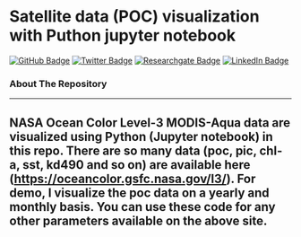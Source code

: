 # Satellite data (POC) visualization with Puthon jupyter notebook
[![GitHub Badge](https://img.shields.io/github/follow/ronygolderku?style=social)](https://github.com/ronygolderku)
[![Twitter Badge](https://img.shields.io/twitter/follow/rony_golderku?style=social)](https://twitter.com/rony_golderku)
[![Researchgate Badge](http://www.researchgate.net/favicon.ico)](https://www.researchgate.net/profile/Md-Golder)
[![LinkedIn Badge](https://img.shields.io/badge/connect-LinkedIn-blue)](https://www.linkedin.com/in/ronygolder/)

### About The Repository
---
NASA Ocean Color Level-3 MODIS-Aqua  data  are visualized using Python (Jupyter notebook) in this repo. There are so many data (poc, pic, chl-a, sst, kd490 and so on) are available here (https://oceancolor.gsfc.nasa.gov/l3/). For demo, I visualize the poc data on a yearly and monthly basis. You can use these code for any other parameters available on the above site. 
---